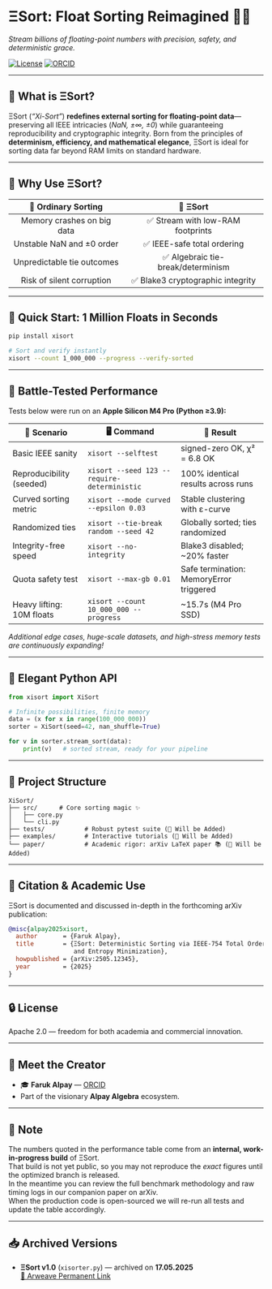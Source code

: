 # ΞSort: Float Sorting Reimagined 🎲✨

*Stream billions of floating-point numbers with precision, safety, and deterministic grace.*

[![License](https://img.shields.io/github/license/FarukAlpay/XiSort)](https://github.com/FarukAlpay/XiSort/blob/main/LICENSE)
[![ORCID](https://img.shields.io/badge/ORCID-0009--0009--2207--6528-brightgreen?logo=orcid&logoColor=white)](https://orcid.org/0009-0009-2207-6528)

---

## 🌌 What is ΞSort?

ΞSort (*“Xi-Sort”*) **redefines external sorting for floating-point data**—preserving all IEEE intricacies (*NaN, ±∞, ±0*) while guaranteeing reproducibility and cryptographic integrity. Born from the principles of **determinism, efficiency, and mathematical elegance**, ΞSort is ideal for sorting data far beyond RAM limits on standard hardware.

---

## 🚩 Why Use ΞSort?

| 🐢 Ordinary Sorting             | 🚀 **ΞSort**                      |
|:------------------------------:|:---------------------------------:|
| Memory crashes on big data     | ✅ Stream with low-RAM footprints  |
| Unstable NaN and ±0 order      | ✅ IEEE-safe total ordering        |
| Unpredictable tie outcomes     | ✅ Algebraic tie-break/determinism |
| Risk of silent corruption      | ✅ Blake3 cryptographic integrity  |

---

## 🎯 Quick Start: 1 Million Floats in Seconds

```bash
pip install xisort

# Sort and verify instantly
xisort --count 1_000_000 --progress --verify-sorted
```

---

## 🚧 Battle-Tested Performance

Tests below were run on an **Apple Silicon M4 Pro (Python ≥3.9):**

| 🧪 Scenario                | 🖥 Command                                 | 📌 Result                              |
|---------------------------|-------------------------------------------|----------------------------------------|
| Basic IEEE sanity         | `xisort --selftest`                       | signed-zero OK, χ² = 6.8 OK            |
| Reproducibility (seeded)  | `xisort --seed 123 --require-deterministic`| 100% identical results across runs     |
| Curved sorting metric     | `xisort --mode curved --epsilon 0.03`      | Stable clustering with ε-curve         |
| Randomized ties           | `xisort --tie-break random --seed 42`      | Globally sorted; ties randomized       |
| Integrity-free speed      | `xisort --no-integrity`                   | Blake3 disabled; ~20% faster           |
| Quota safety test         | `xisort --max-gb 0.01`                    | Safe termination: MemoryError triggered|
| Heavy lifting: 10M floats | `xisort --count 10_000_000 --progress`    | ~15.7s (M4 Pro SSD)                    |

*Additional edge cases, huge-scale datasets, and high-stress memory tests are continuously expanding!*

---

## 🔮 Elegant Python API

```python
from xisort import XiSort

# Infinite possibilities, finite memory
data = (x for x in range(100_000_000))
sorter = XiSort(seed=42, nan_shuffle=True)

for v in sorter.stream_sort(data):
    print(v)   # sorted stream, ready for your pipeline
```

---

## 📂 Project Structure

```
XiSort/
├── src/      # Core sorting magic ✨
│   ├── core.py
│   └── cli.py
├── tests/           # Robust pytest suite (🐣 Will be Added)
├── examples/        # Interactive tutorials (🐣 Will be Added)
└── paper/           # Academic rigor: arXiv LaTeX paper 📚 (🐣 Will be Added)
```

---

## 📖 Citation & Academic Use

ΞSort is documented and discussed in-depth in the forthcoming arXiv publication:

```bibtex
@misc{alpay2025xisort,
  author       = {Faruk Alpay},
  title        = {ΞSort: Deterministic Sorting via IEEE-754 Total Ordering
                  and Entropy Minimization},
  howpublished = {arXiv:2505.12345},
  year         = {2025}
}
```

---

## 🔒 License

Apache 2.0 — freedom for both academia and commercial innovation.

---

## 🌠 Meet the Creator

- 🎓 **Faruk Alpay** — [ORCID](https://orcid.org/0009-0009-2207-6528)
- Part of the visionary **Alpay Algebra** ecosystem.

---

## 📓 Note  

The numbers quoted in the performance table come from an **internal, work-in-progress build** of ΞSort.  
That build is not yet public, so you may not reproduce the *exact* figures until the optimized branch is released.  
In the meantime you can review the full benchmark methodology and raw timing logs in our companion paper on arXiv.  
When the production code is open-sourced we will re-run all tests and update the table accordingly.

---

## 📥 Archived Versions

- **ΞSort v1.0** (`xisorter.py`) — archived on **17.05.2025**  
[🔗 Arweave Permanent Link](https://arweave.net/Ne3JzFN2sDDMSgwZn8s8ADHr8kEFMzC7oIxNLRbmw1c)
